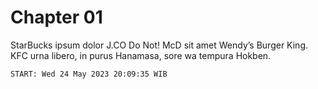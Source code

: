 # Chapter 01

StarBucks ipsum dolor J.CO Do Not! McD sit amet Wendy’s Burger King.
KFC urna libero, in purus Hanamasa, sore wa tempura Hokben.

```
START: Wed 24 May 2023 20:09:35 WIB
```

